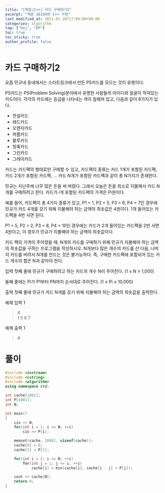 ```yaml
---
title: "[백준/C++] 카드 구매하기2"
excerpt: "백준 16194번 C++ 구현"
last_modified_at: 2021-01-28T17:09:00+09:00
categories: algorithm
tag: ["boj", "DP"]
toc: true
toc_sticky: true
author_profile: false
---
```


# 카드 구매하기2

요즘 민규네 동네에서는 스타트링크에서 만든 PS카드를 모으는 것이 유행이다.

PS카드는 PS(Problem Solving)분야에서 유명한 사람들의 아이디와 얼굴이 적혀있는 카드이다. 각각의 카드에는 등급을 나타내는 색이 칠해져 있고, 다음과 같이 8가지가 있다.

* 전설카드  
* 레드카드  
* 오렌지카드  
* 퍼플카드  
* 블루카드  
* 청록카드  
* 그린카드  
* 그레이카드  

카드는 카드팩의 형태로만 구매할 수 있고, 카드팩의 종류는 카드 1개가 포함된 카드팩, 카드 2개가 포함된 카드팩, ... 카드 N개가 포함된 카드팩과 같이 총 N가지가 존재한다.

민규는 지난주에 너무 많은 돈을 써 버렸다. 그래서 오늘은 돈을 최소로 지불해서 카드 N개를 구매하려고 한다. 카드가 i개 포함된 카드팩의 가격은 Pi원이다.

예를 들어, 카드팩이 총 4가지 종류가 있고, P1 = 1, P2 = 5, P3 = 6, P4 = 7인 경우에 민규가 카드 4개를 갖기 위해 지불해야 하는 금액의 최솟값은 4원이다. 1개 들어있는 카드팩을 4번 사면 된다.

P1 = 5, P2 = 2, P3 = 8, P4 = 10인 경우에는 카드가 2개 들어있는 카드팩을 2번 사면 4원이고, 이 경우가 민규가 지불해야 하는 금액의 최솟값이다.

카드 팩의 가격이 주어졌을 때, N개의 카드를 구매하기 위해 민규가 지불해야 하는 금액의 최솟값을 구하는 프로그램을 작성하시오. N개보다 많은 개수의 카드를 산 다음, 나머지 카드를 버려서 N개를 만드는 것은 불가능하다. 즉, 구매한 카드팩에 포함되어 있는 카드 개수의 합은 N과 같아야 한다.

입력
첫째 줄에 민규가 구매하려고 하는 카드의 개수 N이 주어진다. (1 ≤ N ≤ 1,000)

둘째 줄에는 Pi가 P1부터 PN까지 순서대로 주어진다. (1 ≤ Pi ≤ 10,000)

출력
첫째 줄에 민규가 카드 N개를 갖기 위해 지불해야 하는 금액의 최솟값을 출력한다.

예제 입력 1 

> 4  
> 1 5 6 7  

예제 출력 1 

> 4  

# 풀이

``` c++
#include <iostream>
#include <cstring>
#include <algorithm>
using namespace std;

int cache[1001];
int P[1001];
int N;

int main()
{
	cin >> N;
	for(int i = 1; i <= N; ++i)
		cin >> P[i];

	memset(cache, 10001, sizeof(cache));
	cache[0] = 0;
	cache[1] = P[1];

	for(int i = 2; i <= N; ++i)
		for(int j = 1; j <= i; ++j)
			cache[i] = min(cache[i], cache[i - j] + P[j]);

	cout << cache[N];
	return 0;
}
```